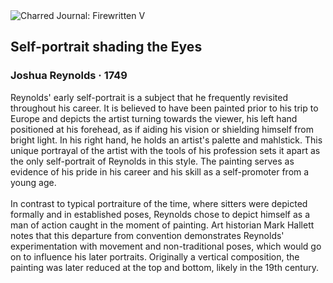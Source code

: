 <div class="artwork-of-the-day">
  <div class="container">
    <div class="img-wrapper">
      <img
        src="https://uploads2.wikiart.org/images/joshua-reynolds/self-portrait-3.jpg!Large.jpg"
        alt="Charred Journal: Firewritten V" />
    </div>
    <div class="artwork-detail">
      <div class="artwork-origin"> 
        <h2 class="artwork-name">Self-portrait shading the Eyes</h2>
        <h3 class="artist">
          Joshua Reynolds
                    ·  1749
        </h3>
      </div>
      <p class="description">
        <span class="artwork-description-text ng-binding" ng-bind-html="viewModel.ArtworkOfTheDay.Description | unsafe">Reynolds' early self-portrait is a subject that he frequently revisited throughout his career. It is believed to have been painted prior to his trip to Europe and depicts the artist turning towards the viewer, his left hand positioned at his forehead, as if aiding his vision or shielding himself from bright light. In his right hand, he holds an artist's palette and mahlstick. This unique portrayal of the artist with the tools of his profession sets it apart as the only self-portrait of Reynolds in this style. The painting serves as evidence of his pride in his career and his skill as a self-promoter from a young age.<br><br>In contrast to typical portraiture of the time, where sitters were depicted formally and in established poses, Reynolds chose to depict himself as a man of action caught in the moment of painting. Art historian Mark Hallett notes that this departure from convention demonstrates Reynolds' experimentation with movement and non-traditional poses, which would go on to influence his later portraits. Originally a vertical composition, the painting was later reduced at the top and bottom, likely in the 19th century.</span>
                        <div class="text-shadow-container" ng-show="showShadow" style=""></div>
      </p>
    </div>
  </div>

</div>
